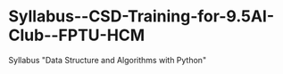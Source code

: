 # Syllabus--CSD-Training-for-9.5AI-Club--FPTU-HCM
Syllabus "Data Structure and Algorithms with Python"

